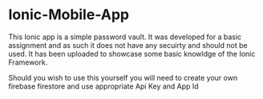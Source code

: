 # Ionic-Mobile-App

This Ionic app is a simple password vault. It was developed for a basic assignment 
and as such it does not have any secuirty and should not be used. It has been uploaded to showcase 
some basic knowldge of the Ionic Framework.

Should you wish to use this yourself you will need to create your own firebase firestore and use appropriate
Api Key and App Id
